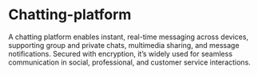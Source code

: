 # Chatting-platform
A chatting platform enables instant, real-time messaging across devices, supporting group and private chats, multimedia sharing, and message notifications. Secured with encryption, it’s widely used for seamless communication in social, professional, and customer service interactions.
